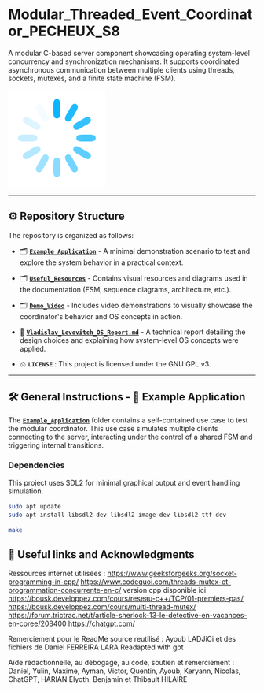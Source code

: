 # Modular_Threaded_Event_Coordinator_PECHEUX_S8

A modular C-based server component showcasing operating system-level concurrency and synchronization mechanisms. It supports coordinated asynchronous communication between multiple clients using threads, sockets, mutexes, and a finite state machine (FSM).

![Readme illustration](./Useful_Resources/Images_ReadME/Read_ME_0.png.gif)

---

## ⚙️ Repository Structure

The repository is organized as follows:

+ 🗂️ **[`Example_Application`](./Example_Application/Game_Educative_Application)** - A minimal demonstration scenario to test and explore the system behavior in a practical context.

+ 🗂️ **[`Useful_Resources`](./Useful_Resources)** - Contains visual resources and diagrams used in the documentation (FSM, sequence diagrams, architecture, etc.).

+ 🗂️ **[`Demo_Video`](./Demo_Video)** - Includes video demonstrations to visually showcase the coordinator's behavior and OS concepts in action.

+ 📄 **[`Vladislav_Levovitch_OS_Report.md`](./Vladislav_Levovitch_OS_Report.md)** - A technical report detailing the design choices and explaining how system-level OS concepts were applied.

+ ⚖️​ **`LICENSE`** : This project is licensed under the GNU GPL v3.


---

## 🛠️ General Instructions - 🧪 Example Application

The **[`Example_Application`](./Example_Application)** folder contains a self-contained use case to test the modular coordinator. This use case simulates multiple clients connecting to the server, interacting under the control of a shared FSM and triggering internal transitions.

### Dependencies
This project uses SDL2 for minimal graphical output and event handling simulation.

```bash
sudo apt update
sudo apt install libsdl2-dev libsdl2-image-dev libsdl2-ttf-dev

```
```bash
make
```

## 💌​ Useful links and Acknowledgments

Ressources internet utilisées : https://www.geeksforgeeks.org/socket-programming-in-cpp/
https://www.codequoi.com/threads-mutex-et-programmation-concurrente-en-c/ version cpp disponible ici https://bousk.developpez.com/cours/reseau-c++/TCP/01-premiers-pas/
https://bousk.developpez.com/cours/multi-thread-mutex/
https://forum.trictrac.net/t/article-sherlock-13-le-detective-en-vacances-en-coree/208400 https://chatgpt.com/

Remerciement pour le ReadMe source reutilisé : Ayoub LADJiCi et des fichiers de Daniel FERREIRA LARA Readapted with gpt

Aide rédactionnelle, au débogage, au code, soutien et remerciement : Daniel, Yulin, Maxime, Ayman, Victor, Quentin, Ayoub, Keryann, Nicolas, ChatGPT, HARIAN Elyoth, Benjamin et Thibault HILAIRE